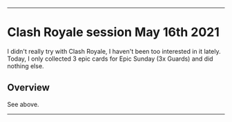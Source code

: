 
***

# Clash Royale session May 16th 2021

I didn't really try with Clash Royale, I haven't been too interested in it lately. Today, I only collected 3 epic cards for Epic Sunday (3x Guards) and did nothing else.

## Overview

See above.

***
